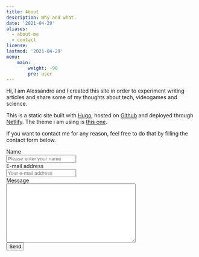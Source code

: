 ```yaml
---
title: About
description: Why and what.
date: '2021-04-29'
aliases:
  - about-me
  - contact
license: 
lastmod: '2021-04-29'
menu:
    main: 
        weight: -90
        pre: user
---
```


Hi, I am Alessandro and I created this site in order to experiment writing articles and share some of my thoughts about tech, videogames and science.

This is a static site built with [Hugo](https://gohugo.io), hosted on [Github](https://github.com) and deployed through [Netlify](https://www.netlify.com). The theme i am using is [this one](https://themes.gohugo.io/hugo-theme-stack/). 

If you want to contact me for any reason, feel free to do that by filling the contact form below.


<form name="contact" method="POST" data-netlify="true">
  <div class="form-group row">
    <label for="name" class="col-4 col-form-label">Name</label>
    <div class="col-8">
      <div class="input-group">
        <div class="input-group-addon">
          <i class="fa fa-user"></i>
        </div>
        <input id="name" name="name" placeholder="Please enter your name" type="text" required="required" class="form-control">
      </div>
    </div>
  </div>
  <div class="form-group row">
    <label for="email" class="col-4 col-form-label">E-mail address</label>
    <div class="col-8">
      <div class="input-group">
        <div class="input-group-addon">
          <i class="fa fa-envelope"></i>
        </div>
        <input id="email" name="email" placeholder="Your e-mail address" type="text" required="required" class="form-control">
      </div>
    </div>
  </div>
  <div class="form-group row">
    <label for="message" class="col-4 col-form-label">Message</label>
    <div class="col-8">
      <textarea id="message" name="message" cols="40" rows="10" required="required" class="form-control"></textarea>
    </div>
  </div>
  <div class="field">
  <div data-netlify-recaptcha></div>
  </div>
  <div class="form-group row">
    <div class="offset-4 col-8">
      <button name="submit" type="submit" class="btn btn-primary">Send</button>
    </div>
  </div>

</form>



